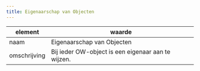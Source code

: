 ```yaml
---
title: Eigenaarschap van Objecten
---
```


|element|waarde|
|-----|------|
| naam  |Eigenaarschap van Objecten|
| omschrijving  |Bij ieder OW-object is een eigenaar aan te wijzen.|

